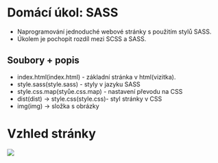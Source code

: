 # Domácí úkol: SASS
- Naprogramování jednoduché webové stránky s použitím stylů SASS.
- Úkolem je pochopit rozdíl mezi SCSS a SASS.
## Soubory + popis
- index.html(index.html) - základní stránka v html(vizitka).
- style.sass(style.sass) - styly v jazyku SASS
- style.css.map(styůe.css.map) - nastavení převodu na CSS
- dist(dist) -> style.css(style.css)- styl stránky v CSS
- img(img) -> složka s obrázky

# Vzhled stránky

<img src = "img/hodiny.png" >
